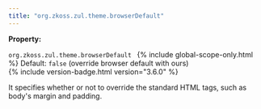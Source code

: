 ```yaml
---
title: "org.zkoss.zul.theme.browserDefault"
---
```


**Property:**

`org.zkoss.zul.theme.browserDefault `
{% include global-scope-only.html %}
Default: `false` (override browser default with ours)  
{% include version-badge.html version="3.6.0" %}

It specifies whether or not to override the standard HTML tags, such as
body's margin and padding.
